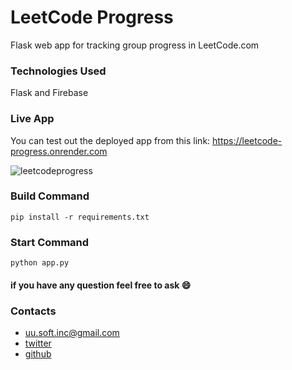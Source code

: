 # LeetCode Progress
Flask web app for tracking group progress in LeetCode.com

### Technologies Used
Flask and Firebase

### Live App
You can test out the deployed app from this link:
https://leetcode-progress.onrender.com

![leetcodeprogress](https://user-images.githubusercontent.com/63449913/227782058-166a31f1-649c-4234-bb3c-60cd955d56a8.png)


### Build Command
```
pip install -r requirements.txt
```
### Start Command
```
python app.py
```

#### if you have any question feel free to ask :smile:

### Contacts

-   uu.soft.inc@gmail.com
-   [twitter](https://twitter.com/yahya_lz)
-   [github](https://github.com/UUinc)
